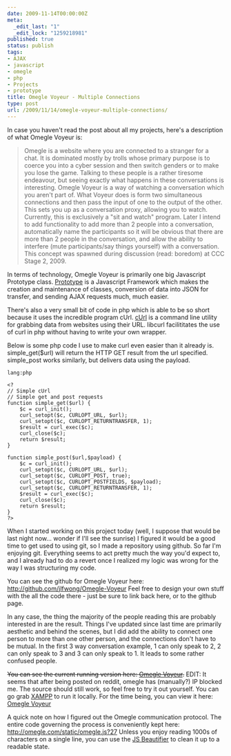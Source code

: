 ```yaml
---
date: 2009-11-14T00:00:00Z
meta:
  _edit_last: "1"
  _edit_lock: "1259218981"
published: true
status: publish
tags:
- AJAX
- javascript
- omegle
- php
- Projects
- prototype
title: Omegle Voyeur - Multiple Connections
type: post
url: /2009/11/14/omegle-voyeur-multiple-connections/
---
```


In case you haven't read the post about all my projects, here's a description of what Omegle Voyeur is:
<blockquote>
Omegle is a website where you are connected to a stranger for a chat. It is dominated mostly by trolls whose primary purpose is to coerce you into a cyber session and then switch genders or to make you lose the game. Talking to these people is a rather tiresome endeavour, but seeing exactly what happens in these conversations is interesting. Omegle Voyeur is a way of watching a conversation which you aren't part of. What Voyeur does is form two simultaneous connections and then pass the input of one to the output of the other. This sets you up as a conversation proxy, allowing you to watch. Currently, this is exclusively a "sit and watch" program. Later I intend to add functionality to add more than 2 people into a conversation, automatically name the participants so it will be obvious that there are more than 2 people in the conversation, and allow the ability to interfere (mute participants/say things yourself) with a conversation. This concept was spawned during discussion (read: boredom) at CCC Stage 2, 2009.
</blockquote>

In terms of technology, Omegle Voyeur is primarily one big Javascript Prototype class. <a href='http://www.prototypejs.org/'>Prototype</a> is a Javascript Framework which makes the creation and maintenance of classes, conversion of data into JSON for transfer, and sending AJAX requests much, much easier.

There's also a very small bit of code in php which is able to be so short because it uses the incredible program cUrl. <a href="http://curl.haxx.se/">cUrl</a> is a command line utility for grabbing data from websites using their URL. libcurl facilititates the use of curl in php without having to write your own wrapper.

Below is some php code I use to make curl even easier than it already is. simple_get($url) will return the HTTP GET result from the url specified. simple_post works similarly, but delivers data using the payload.

    lang:php

    <?
    // Simple cUrl
    // Simple get and post requests 
    function simple_get($url) {
        $c = curl_init();
        curl_setopt($c, CURLOPT_URL, $url);
        curl_setopt($c, CURLOPT_RETURNTRANSFER, 1);
        $result = curl_exec($c);
        curl_close($c);
        return $result;
    }

    function simple_post($url,$payload) {
        $c = curl_init();
        curl_setopt($c, CURLOPT_URL, $url);
        curl_setopt($c, CURLOPT_POST, true);
        curl_setopt($c, CURLOPT_POSTFIELDS, $payload);
        curl_setopt($c, CURLOPT_RETURNTRANSFER, 1);
        $result = curl_exec($c);
        curl_close($c);
        return $result;
    }
    ?>

When I started working on this project today (well, I suppose that would be last night now... wonder if I'll see the sunrise) I figured it would be a good time to get used to using git, so I made a repository using github.
So far I'm enjoying git. Everything seems to act pretty much the way you'd expect to, and I already had to do a revert once I realized my logic was wrong for the way I was structuring my code.

You can see the github for Omegle Voyeur here: <a href="http://github.com/jlfwong/Omegle-Voyeur">http://github.com/jlfwong/Omegle-Voyeur</a>
Feel free to design your own stuff with the all the code there - just be sure to link back here, or to the github page.

In any case, the thing the majority of the people reading this are probably interested in are the result.
Things I've updated since last time are primarily aesthetic and behind the scenes, but I did add the ability to connect one person to more than one other person, and the connections don't have to be mutual. In the first 3 way conversation example, 1 can only speak to 2, 2 can only speak to 3 and 3 can only speak to 1. It leads to some rather confused people.

<del datetime="2009-11-26T06:58:15+00:00">You can see the current running version here: <a href="/omegle/">Omegle Voyeur</a>.</del>
EDIT: It seems that after being posted on reddit, omegle has (manually?) IP blocked me. The source should still work, so feel free to try it out yourself.
You can go grab <a href="http://www.apachefriends.org/en/xampp.html">XAMPP</a> to run it locally.
For the time being, you can view it here: <a href="http://petersobot.com/omegle/">Omegle Voyeur</a>

A quick note on how I figured out the Omegle communication protocol. 
The entire code governing the process is conveniently kept here: <a href="http://omegle.com/static/omegle.js?27">http://omegle.com/static/omegle.js?27</a>
Unless you enjoy reading 1000s of characters on a single line, you can use the <a href='http://jsbeautifier.org/'>JS Beautifier</a> to clean it up to a readable state.
